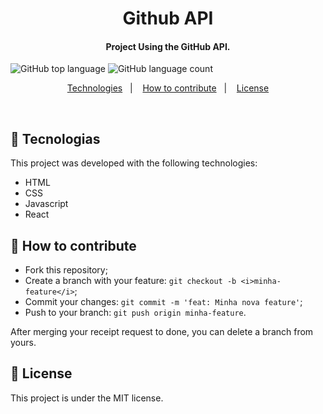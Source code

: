 <h1 align="center">
Github API
</h1>

<h4 align="center">
 Project Using the GitHub API.
</h4>

![GitHub top language](https://img.shields.io/github/languages/top/vop1234/github-project-react) ![GitHub language count](https://img.shields.io/github/languages/count/vop1234/github-project-react)

<p align="center">
  <a href="#rocket-technologies">Technologies</a>&nbsp;&nbsp;&nbsp;|&nbsp;&nbsp;&nbsp;
  <a href="#-how-to-contribute">How to contribute</a>&nbsp;&nbsp;&nbsp;|&nbsp;&nbsp;&nbsp;
  <a href="#memo-licença">License</a>
</p>

<br>

## :rocket: Tecnologias

This project was developed with the following technologies:

- HTML
- CSS
- Javascript
- React

## 🤔 How to contribute

- Fork this repository;
- Create a branch with your feature: `git checkout -b <i>minha-feature</i>`;
- Commit your changes: `git commit -m 'feat: Minha nova feature'`;
- Push to your branch: `git push origin minha-feature`.

After merging your receipt request to done, you can delete a branch from yours.

## :memo: License

This project is under the MIT license.
